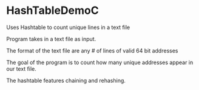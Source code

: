 # HashTableDemoC
Uses Hashtable to count unique lines in a text file

Program takes in a text file as input.  
  
The format of the text file are any # of lines of valid 64 bit addresses  

The goal of the program is to count how many unique addresses appear in our text file.  

The hashtable features chaining and rehashing.
